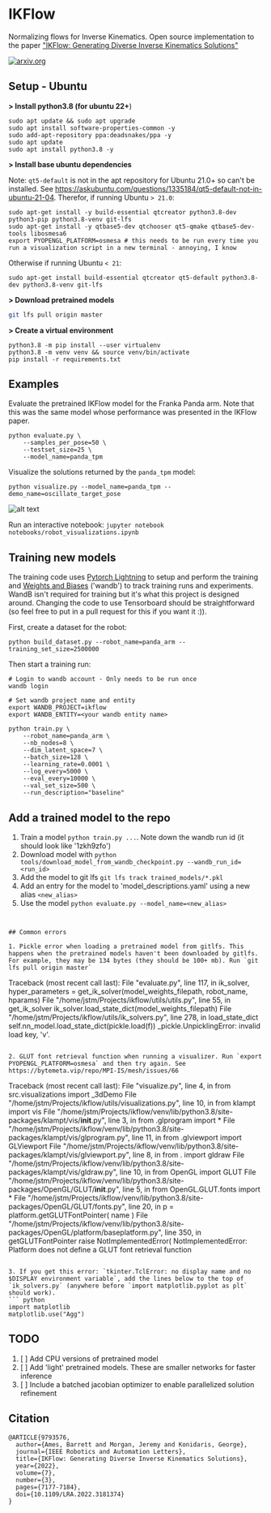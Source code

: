 # IKFlow
Normalizing flows for Inverse Kinematics. Open source implementation to the paper ["IKFlow: Generating Diverse Inverse Kinematics Solutions"](https://ieeexplore.ieee.org/abstract/document/9793576)

[![arxiv.org](https://img.shields.io/badge/cs.RO-%09arXiv%3A2111.08933-red)](https://arxiv.org/abs/2111.08933)


## Setup - Ubuntu

**> Install python3.8 (for ubuntu 22+**)
```
sudo apt update && sudo apt upgrade
sudo apt install software-properties-common -y
sudo add-apt-repository ppa:deadsnakes/ppa -y
sudo apt update
sudo apt install python3.8 -y
```

**> Install base ubuntu dependencies**

Note: `qt5-default` is not in the apt repository for Ubuntu 21.0+ so can't be installed. 
See https://askubuntu.com/questions/1335184/qt5-default-not-in-ubuntu-21-04. Therefor, if running Ubuntu `> 21.0`:
```
sudo apt-get install -y build-essential qtcreator python3.8-dev python3-pip python3.8-venv git-lfs 
sudo apt-get install -y qtbase5-dev qtchooser qt5-qmake qtbase5-dev-tools libosmesa6
export PYOPENGL_PLATFORM=osmesa # this needs to be run every time you run a visualization script in a new terminal - annoying, I know
```

Otherwise if running Ubuntu `< 21`:
```
sudo apt-get install build-essential qtcreator qt5-default python3.8-dev python3.8-venv git-lfs
```

**> Download pretrained models**
```bash
git lfs pull origin master
```

**> Create a virtual environment**
```
python3.8 -m pip install --user virtualenv
python3.8 -m venv venv && source venv/bin/activate
pip install -r requirements.txt
```


## Examples

Evaluate the pretrained IKFlow model for the Franka Panda arm. Note that this was the same model whose performance was presented in the IKFlow paper.
```
python evaluate.py \
    --samples_per_pose=50 \
    --testset_size=25 \
    --model_name=panda_tpm
```

Visualize the solutions returned by the `panda_tpm` model:
```
python visualize.py --model_name=panda_tpm --demo_name=oscillate_target_pose
```
![alt text](../media/panda_tpm_oscillate_x-2022-08-26.gif?raw=true)

Run an interactive notebook: `jupyter notebook notebooks/robot_visualizations.ipynb`

## Training new models

The training code uses [Pytorch Lightning](https://www.pytorchlightning.ai/) to setup and perform the training and [Weights and Biases](https://wandb.ai/) ('wandb') to track training runs and experiments. WandB isn't required for training but it's what this project is designed around. Changing the code to use Tensorboard should be straightforward (so feel free to put in a pull request for this if you want it :)).

First, create a dataset for the robot:
```
python build_dataset.py --robot_name=panda_arm --training_set_size=2500000
```

Then start a training run:
```
# Login to wandb account - Only needs to be run once
wandb login

# Set wandb project name and entity
export WANDB_PROJECT=ikflow 
export WANDB_ENTITY=<your wandb entity name>

python train.py \
    --robot_name=panda_arm \
    --nb_nodes=8 \
    --dim_latent_space=7 \
    --batch_size=128 \
    --learning_rate=0.0001 \
    --log_every=5000 \
    --eval_every=10000 \
    --val_set_size=500 \
    --run_description="baseline"
```

## Add a trained model to the repo

1. Train a model `python train.py ...`. Note down the wandb run id (it should look like '1zkh9zfo')
2. Download model with `python tools/download_model_from_wandb_checkpoint.py --wandb_run_id=<run_id>`
3. Add the model to git lfs `git lfs track trained_models/*.pkl`
4. Add an entry for the model to 'model_descriptions.yaml' using a new alias `<new_alias>`
5. Use the model `python evaluate.py --model_name=<new_alias>`
```


## Common errors

1. Pickle error when loading a pretrained model from gitlfs. This happens when the pretrained models haven't been downloaded by gitlfs. For example, they may be 134 bytes (they should be 100+ mb). Run `git lfs pull origin master` 
```
Traceback (most recent call last):
  File "evaluate.py", line 117, in <module>
    ik_solver, hyper_parameters = get_ik_solver(model_weights_filepath, robot_name, hparams)
  File "/home/jstm/Projects/ikflow/utils/utils.py", line 55, in get_ik_solver
    ik_solver.load_state_dict(model_weights_filepath)
  File "/home/jstm/Projects/ikflow/utils/ik_solvers.py", line 278, in load_state_dict
    self.nn_model.load_state_dict(pickle.load(f))
_pickle.UnpicklingError: invalid load key, 'v'.
```

2. GLUT font retrieval function when running a visualizer. Run `export PYOPENGL_PLATFORM=osmesa` and then try again. See https://bytemeta.vip/repo/MPI-IS/mesh/issues/66

```
Traceback (most recent call last):
  File "visualize.py", line 4, in <module>
    from src.visualizations import _3dDemo
  File "/home/jstm/Projects/ikflow/utils/visualizations.py", line 10, in <module>
    from klampt import vis
  File "/home/jstm/Projects/ikflow/venv/lib/python3.8/site-packages/klampt/vis/__init__.py", line 3, in <module>
    from .glprogram import *
  File "/home/jstm/Projects/ikflow/venv/lib/python3.8/site-packages/klampt/vis/glprogram.py", line 11, in <module>
    from .glviewport import GLViewport
  File "/home/jstm/Projects/ikflow/venv/lib/python3.8/site-packages/klampt/vis/glviewport.py", line 8, in <module>
    from . import gldraw
  File "/home/jstm/Projects/ikflow/venv/lib/python3.8/site-packages/klampt/vis/gldraw.py", line 10, in <module>
    from OpenGL import GLUT
  File "/home/jstm/Projects/ikflow/venv/lib/python3.8/site-packages/OpenGL/GLUT/__init__.py", line 5, in <module>
    from OpenGL.GLUT.fonts import *
  File "/home/jstm/Projects/ikflow/venv/lib/python3.8/site-packages/OpenGL/GLUT/fonts.py", line 20, in <module>
    p = platform.getGLUTFontPointer( name )
  File "/home/jstm/Projects/ikflow/venv/lib/python3.8/site-packages/OpenGL/platform/baseplatform.py", line 350, in getGLUTFontPointer
    raise NotImplementedError( 
NotImplementedError: Platform does not define a GLUT font retrieval function
```

3. If you get this error: `tkinter.TclError: no display name and no $DISPLAY environment variable`, add the lines below to the top of `ik_solvers.py` (anywhere before `import matplotlib.pyplot as plt` should work).
``` python
import matplotlib
matplotlib.use("Agg")
```

## TODO
1. [ ] Add CPU versions of pretrained model
2. [ ] Add 'light' pretrained models. These are smaller networks for faster inference
3. [ ] Include a batched jacobian optimizer to enable parallelized solution refinement   



## Citation
```
@ARTICLE{9793576,
  author={Ames, Barrett and Morgan, Jeremy and Konidaris, George},
  journal={IEEE Robotics and Automation Letters}, 
  title={IKFlow: Generating Diverse Inverse Kinematics Solutions}, 
  year={2022},
  volume={7},
  number={3},
  pages={7177-7184},
  doi={10.1109/LRA.2022.3181374}
}
```